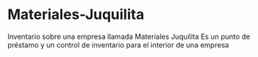 # Materiales-Juquilita

Inventario sobre una empresa llamada Materiales Juquilita
Es un punto de préstamo y un control de inventario para el interior de una empresa

